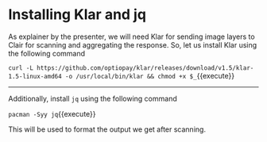 # Installing Klar and jq

As explainer by the presenter, we will need Klar for sending image layers to Clair for scanning and aggregating the response. So, let us install Klar using the following command

`curl -L https://github.com/optiopay/klar/releases/download/v1.5/klar-1.5-linux-amd64 -o /usr/local/bin/klar && chmod +x $_`{{execute}}

---

Additionally, install `jq` using the following command

`pacman -Syy jq`{{execute}}

This will be used to format the output we get after scanning.